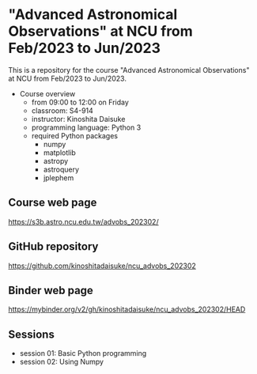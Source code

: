 # "Advanced Astronomical Observations" at NCU from Feb/2023 to Jun/2023 #

This is a repository for the course "Advanced Astronomical Observations" at NCU from Feb/2023 to Jun/2023.

- Course overview
  - from 09:00 to 12:00 on Friday
  - classroom: S4-914
  - instructor: Kinoshita Daisuke
  - programming language: Python 3
  - required Python packages
    - numpy
    - matplotlib
    - astropy
    - astroquery
    - jplephem

## Course web page ##

https://s3b.astro.ncu.edu.tw/advobs_202302/

## GitHub repository ##

https://github.com/kinoshitadaisuke/ncu_advobs_202302

## Binder web page ##

https://mybinder.org/v2/gh/kinoshitadaisuke/ncu_advobs_202302/HEAD

## Sessions ##

- session 01: Basic Python programming
- session 02: Using Numpy
